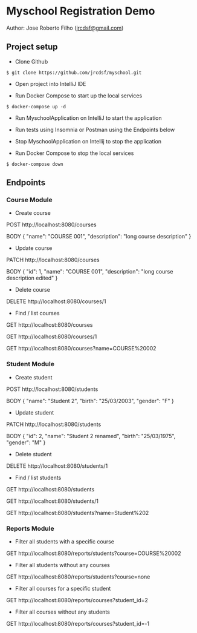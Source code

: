 # Myschool Registration Demo

Author: Jose Roberto Filho (jrcdsf@gmail.com)

## Project setup

- Clone Github

`$ git clone https://github.com/jrcdsf/myschool.git`

- Open project into IntelliJ IDE

- Run Docker Compose to start up the local services

`$ docker-compose up -d`

- Run MyschoolApplication on IntelliJ to start the application

- Run tests using Insomnia or Postman using the Endpoints below

- Stop MyschoolApplication on Intellij to stop the application

- Run Docker Compose to stop the local services

`$ docker-compose down`

## Endpoints

### Course Module

- Create course

POST http://localhost:8080/courses

BODY {
"name": "COURSE 001",
"description": "long course description"
}

- Update course

PATCH http://localhost:8080/courses

BODY {
"id": 1,
"name": "COURSE 001",
"description": "long course description edited"
}

- Delete course

DELETE http://localhost:8080/courses/1

- Find / list courses

GET http://localhost:8080/courses

GET http://localhost:8080/courses/1

GET http://localhost:8080/courses?name=COURSE%20002

### Student Module

- Create student

POST http://localhost:8080/students

BODY {
"name": "Student 2",
"birth": "25/03/2003",
"gender": "F"
}

- Update student

PATCH http://localhost:8080/students

BODY {
"id": 2,
"name": "Student 2 renamed",
"birth": "25/03/1975",
"gender": "M"
}

- Delete student

DELETE http://localhost:8080/students/1

- Find / list students

GET http://localhost:8080/students

GET http://localhost:8080/students/1

GET http://localhost:8080/students?name=Student%202

### Reports Module

- Filter all students with a specific course

GET http://localhost:8080/reports/students?course=COURSE%20002

- Filter all students without any courses

GET http://localhost:8080/reports/students?course=none

- Filter all courses for a specific student

GET http://localhost:8080/reports/courses?student_id=2

- Filter all courses without any students

GET http://localhost:8080/reports/courses?student_id=-1


